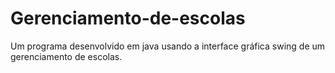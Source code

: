 # Gerenciamento-de-escolas
Um programa desenvolvido em java usando a interface gráfica swing de um gerenciamento de escolas.
